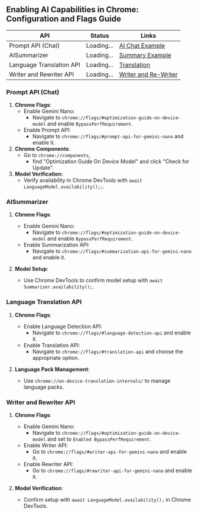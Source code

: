 ## Enabling AI Capabilities in Chrome: Configuration and Flags Guide

<table>
  <thead>
    <tr>
      <th>API</th>
      <th>Status</th>
      <th>Links</th>
    </tr>
  </thead>
  <tbody>
    <tr>
      <td>Prompt API (Chat)</td>
      <td id="prompt-status">Loading...</td>
      <td><a href="/Chat-API">AI Chat Example</a></td>
    </tr>
    <tr>
      <td>AISummarizer</td>
      <td id="summarizer-status">Loading...</td>
      <td><a href="/Summary-API">Summary Example</a></td>
    </tr>
    <tr>
      <td>Language Translation API</td>
      <td id="translation-status">Loading...</td>
      <td><a href="/Translate-API">Translation</a></td>
    </tr>
    <tr>
      <td>Writer and Rewriter API</td>
      <td id="writer-status">Loading...</td>
      <td><a href="/Writer-ReWriter-API">Writer and Re-Writer</a></td>
    </tr>
  </tbody>
</table>


<script>
   function updateStatus(apiName, elementId) {
     window.ai[apiName].capabilities().then((res) => {
       document.getElementById(elementId).textContent = res.available ? "Available" : "Unavailable";
     }).catch(() => {
       document.getElementById(elementId).textContent = "Error";
     });
   }
   
   if ('translation' in self && 'createTranslator' in self.translation) {
       document.getElementById('translation-status').textContent = "Available";
   } else {
      document.getElementById('translation-status').textContent = "Unavailable";
   }
   
   updateStatus('languageModel', 'prompt-status');
   updateStatus('languageModel', 'writer-status'); 
   updateStatus('summarizer', 'summarizer-status');
</script>


### Prompt API (Chat)

1. **Chrome Flags**:
    - Enable Gemini Nano:
        - Navigate to `chrome://flags/#optimization-guide-on-device-model` and enable `BypassPerfRequirement`.
    - Enable Prompt API:
        - Navigate to `chrome://flags/#prompt-api-for-gemini-nano` and enable it.
2. **Chrome Components**:
   - Go to `chrome://components`, 
     - find "Optimization Guide On Device Model" and click "Check for Update".
3. **Model Verification**:
    - Verify availability in Chrome DevTools with `await LanguageModel.availability();;`.

### AISummarizer

1. **Chrome Flags**:
    - Enable Gemini Nano:
        - Navigate to `chrome://flags/#optimization-guide-on-device-model` and enable `BypassPerfRequirement`.
    - Enable Summarization API:
        - Navigate to `chrome://flags/#summarization-api-for-gemini-nano` and enable it.

2. **Model Setup**:
    - Use Chrome DevTools to confirm model setup with `await Summarizer.availability();`.

### Language Translation API

1. **Chrome Flags**:
    - Enable Language Detection API:
        - Navigate to `chrome://flags/#language-detection-api` and enable it.
    - Enable Translation API:
        - Navigate to `chrome://flags/#translation-api` and choose the appropriate option.

2. **Language Pack Management**:
    - Use `chrome://on-device-translation-internals/` to manage language packs.

### Writer and Rewriter API

1. **Chrome Flags**:
    - Enable Gemini Nano:
        - Navigate to `chrome://flags/#optimization-guide-on-device-model` and set to `Enabled BypassPerfRequirement`.
    - Enable Writer API:
        - Go to `chrome://flags/#writer-api-for-gemini-nano` and enable it.
    - Enable Rewriter API:
        - Go to `chrome://flags/#rewriter-api-for-gemini-nano` and enable it.

2. **Model Verification**:
    - Confirm setup with `await LanguageModel.availability();` in Chrome DevTools.



